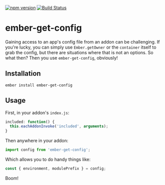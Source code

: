 [![npm version](https://badge.fury.io/js/ember-get-config.svg)](https://badge.fury.io/js/ember-get-config)
[![Build Status](https://travis-ci.org/null-null-null/ember-get-config.svg?branch=master)](https://travis-ci.org/null-null-null/ember-get-config)

# ember-get-config

Gaining access to an app's config file from an addon can be challenging. If you're lucky, you can simply use `Ember.getOwner` or the `container` itself to grab the config, but there are situations where that is not an options. So what then? Then you use `ember-get-config`, obviously!

## Installation

`ember install ember-get-config`

## Usage

First, in your addon's `index.js`:

```js
included: function() {
  this.eachAddonInvoke('included', arguments);
}
```

Then anywhere in your addon:

```js
import config from 'ember-get-config';
```

Which allows you to do handy things like:

```js
const { environment, modulePrefix } = config;
```

Boom!
